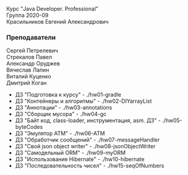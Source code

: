 Курс "Java Developer. Professional"<br>
Группа 2020-09<br>
Красильников Евгений Александрович

### Преподаватели
Сергей Петрелевич<br>
Стрекалов Павел<br>
Александр Оруджев<br>
Вячеслав Лапин<br>
Виталий Куценко<br>
Дмитрий Коган

* ДЗ "Подготовка к курсу" - ./hw01-gradle<br>
* ДЗ "Контейнеры и алгоритмы" - ./hw02-DIYarrayList<br>
* ДЗ "Аннотации" - ./hw03-annotations<br>
* ДЗ "Сборщик мусора" - ./hw04-gc<br>
* ДЗ "Байт код, class-loader, инструментация, asm. ДЗ" - ./hw05-byteCodes<br>
* ДЗ "Эмулятор ATM" - ./hw06-ATM<br>
* ДЗ "Обработчик сообщений" - ./hw07-messageHandler<br>
* ДЗ "Cвой json object writer" - ./hw08-jsonObjectWriter<br>
* ДЗ "Самодельный ORM" - ./hw09-myORM<br>
* ДЗ "Использование Hibernate" - ./hw10-hibernate<br>
* ДЗ "Последовательность чисел" - ./hw15-seqOfNumbers<br>